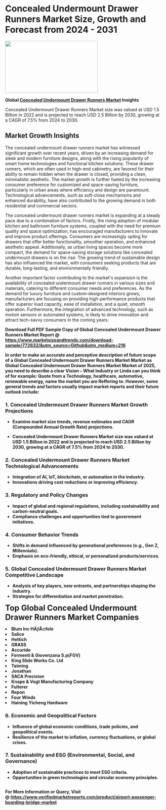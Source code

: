 <H1>Concealed Undermount Drawer Runners Market Size, Growth and Forecast from 2024 - 2031</H1><img class="aligncenter size-medium wp-image-584254" src="https://thirdeyenews.in/wp-content/uploads/2024/09/Global-Market-Research-300x168.jpeg" alt="" width="300" height="168" /><p><strong>Global&nbsp;<a href="https://www.marketsizeandtrends.com/download-sample/772632/&amp;utm_source=Github&utm_medium=216">Concealed Undermount Drawer Runners Market</a> Insights</strong></p><p>Concealed Undermount Drawer Runners Market size was valued at USD 1.5 Billion in 2022 and is projected to reach USD 2.5 Billion by 2030, growing at a CAGR of 7.5% from 2024 to 2030.</p><p><h2>Market Growth Insights</h2> <p>The concealed undermount drawer runners market has witnessed significant growth over recent years, driven by an increasing demand for sleek and modern furniture designs, along with the rising popularity of smart home technologies and functional kitchen solutions. These drawer runners, which are often used in high-end cabinetry, are favored for their ability to remain hidden when the drawer is closed, providing a clean, minimalistic aesthetic. The market growth is further fueled by the increasing consumer preference for customized and space-saving furniture, particularly in urban areas where efficiency and design are paramount. Technological advancements, such as soft-close mechanisms and enhanced durability, have also contributed to the growing demand in both residential and commercial sectors.</p> <p><strong></strong></p> <p>The concealed undermount drawer runners market is expanding at a steady pace due to a combination of factors. Firstly, the rising adoption of modular kitchen and bathroom furniture systems, coupled with the need for premium quality and space optimization, has encouraged manufacturers to innovate and improve product offerings. Consumers are increasingly opting for drawers that offer better functionality, smoother operation, and enhanced aesthetic appeal. Additionally, as urban living spaces become more compact, the demand for space-saving storage solutions like concealed undermount drawers is on the rise. The growing trend of sustainable design has also influenced the market, with consumers seeking products that are durable, long-lasting, and environmentally friendly.</p> <p>Another important factor contributing to the market's expansion is the availability of concealed undermount drawer runners in various sizes and materials, catering to different consumer needs and preferences. As the demand for luxury furniture and custom-designed interiors grows, manufacturers are focusing on providing high-performance products that offer superior load capacity, ease of installation, and a quiet, smooth operation. Furthermore, the integration of advanced technology, such as motion sensors or automated systems, is likely to drive innovation and attract tech-savvy consumers in the coming years.</p> <p><strong></p><p><span class=""><strong>Download Full PDF Sample Copy of Global Concealed Undermount Drawer Runners Market Report</strong> @ <a href="https://www.marketsizeandtrends.com/download-sample/772632/&amp;utm_source=Github&utm_medium=216" target="_blank">https://www.marketsizeandtrends.com/download-sample/772632/&amp;utm_source=Github&utm_medium=216</a></span></p><p>In order to make an accurate and perceptive description of future scope of a Global&nbsp;Concealed Undermount Drawer Runners Market Market as Global&nbsp;Concealed Undermount Drawer Runners Market Market of 2025, you need to describe a clear Vision &ndash; What Industry or Linda can you think of for example: Quote from a Technology, healthcare, automotive, renewable energy, name the market you are Reffering to. However, some general trends and factors usually impact market reports and their future outlook include:</p><h3>1.&nbsp;<strong>Concealed Undermount Drawer Runners Market Growth Projections</strong></h3><ul><li>Examine market size trends, revenue estimates and CAGR (Compounded Annual Growth Rate) projections.</li><li><p>Concealed Undermount Drawer Runners Market size was valued at USD 1.5 Billion in 2022 and is projected to reach USD 2.5 Billion by 2030, growing at a CAGR of 7.5% from 2024 to 2030.</p></li></ul><h3>2.&nbsp;<strong>Concealed Undermount Drawer Runners Market Technological Advancements</strong></h3><ul><li>Integration of AI, IoT, blockchain, or automation in the industry.</li><li>Innovations driving cost reductions or improving efficiency.</li></ul><h3>3.&nbsp;<strong>Regulatory and Policy Changes</strong></h3><ul><li>Impact of global and regional regulations, including sustainability and carbon-neutral goals.</li><li>Compliance challenges and opportunities tied to government initiatives.</li></ul><h3>4.&nbsp;<strong>Consumer Behavior Trends</strong></h3><ul><li>Shifts in demand influenced by generational preferences (e.g., Gen Z, Millennials).</li><li>Emphasis on eco-friendly, ethical, or personalized products/services.</li></ul><h3>5.&nbsp;<strong>Global Concealed Undermount Drawer Runners Market Competitive Landscape</strong></h3><ul><li>Analysis of key players, new entrants, and partnerships shaping the industry.</li><li>Strategies for differentiation and market penetration.</li></ul><p data-pm-slice="1 1 []"><span style="color: inherit; font-family: inherit; font-size: 25px;">Top Global Concealed Undermount Drawer Runners Market Companies</span></p><div class="" data-test-id=""><p><li>Blum Inc HÃƒÂ¤fele</li><li> Salice</li><li> Hettich</li><li> GRASS</li><li> Accuride</li><li> Formenti & Giovenzana S.p(FGV)</li><li> King Slide Works Co. Ltd</li><li> Taiming</li><li> Jonathan</li><li> SACA Precision</li><li> Knape & Vogt Manufacturing Company</li><li> Fulterer</li><li> Repon</li><li> Four Winds</li><li> Haining Yicheng Hardware</li></p></div><h3>6.&nbsp;<strong>Economic and Geopolitical Factors</strong></h3><ul><li>Influence of global economic conditions, trade policies, and geopolitical events.</li><li>Resilience of the market to inflation, currency fluctuations, or global crises.</li></ul><h3>7.&nbsp;<strong>Sustainability and ESG (Environmental, Social, and Governance)</strong></h3><ul><li>Adoption of sustainable practices to meet ESG criteria.</li><li>Opportunities in green technologies and circular economy principles.</li></ul><h2><strong style="font-size: 14px;">For More Information or Query, Visit @&nbsp;</strong><a style="background-color: #ffffff; font-size: 14px;" href="https://www.marketsizeandtrends.com/report/concealed-undermount-drawer-runners-market/" target="_blank">https://www.verifiedmarketreports.com/product/airport-passenger-boarding-bridge-market</a></h2>
